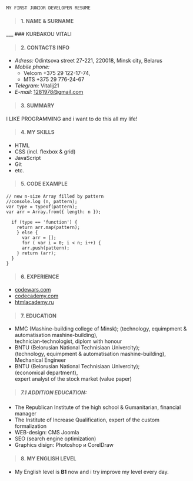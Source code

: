     MY FIRST JUNIOR DEVELOPER RESUME

> #### 1. NAME & SURNAME ####

___ ### KURBAKOU VITALI
   
   
> #### 2. CONTACTS INFO ####

* *Adress:* Odintsova street 27-221, 220018, Minsk city, Belarus  
* *Mobile phone:* 
    * Velcom +375 29 122-17-74, 
    * MTS +375 29 776-24-67 
* *Telegram:* Vitalij21  
* *E-mail:* 1281978@gmail.com

> #### 3. SUMMARY ####

I LIKE PROGRAMMING and i want to do this all my life!

> #### 4. MY SKILLS ####

* HTML
* CSS (incl. flexbox & grid)
* JavaScript
* Git
* etc.

> #### 5. CODE EXAMPLE ####

```function sequence(n, pattern) {
// new n-size Array filled by pattern
//console.log (n, pattern);
var type = typeof(pattern);
var arr = Array.from({ length: n });

  if (type == 'function') { 
    return arr.map(pattern);
    } else {
      var arr = [];
      for ( var i = 0; i < n; i++) {
      arr.push(pattern);
    } return (arr);
  }
}
```

> #### 6. EXPERIENCE ####

* [codewars.com](https://www.codewars.com/users/Vitalij21 "codewars.com/users/Vitalij21")
* [codecademy.com](https://www.codecademy.com/profiles/Vitalij21 "codecademy.com/profiles/Vitalij21")
* [htmlacademy.ru](https://htmlacademy.ru/profile/id833887 "htmlacademy.ru/profile/id833887")

> #### 7. EDUCATION ####

* MMC (Mashine-building college of Minsk); 
(technology, equimpment & automatisation mashine-building),  
technician-technologist,  diplom with honour  
* BNTU (Belorusian National Technisiaan Univercity);  
(technology, equimpment & automatisation mashine-building),  
Mechanical Engineer  
* BNTU (Belorusian National Technisiaan Univercity);  
(economical department),  
expert analyst of the stock market (value paper)

> ##### 7.1  ADDITION EDUCATION: #####
- The Republican Institute of the high school & Gumanitarian, financial manager
- The Institute of Increase Qualification,   expert of the custom formalization
- WEB-design: CMS Joomla
- SEO (search engine optimization)
- Graphics disign: Photoshop и CorelDraw

> #### 8. MY ENGLISH LEVEL ####

- My English level is **B1** now and i try improve my level every day.
